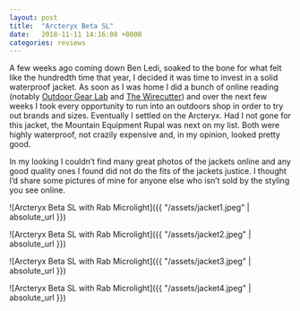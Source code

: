 ```yaml
---
layout: post
title:  "Arcteryx Beta SL"
date:   2018-11-11 14:16:00 +0000
categories: reviews 
---
```


A few weeks ago coming down Ben Ledi, soaked to the bone for what felt like the hundredth time that year, I decided it was time to invest in a solid waterproof jacket. As soon as I was home I did a bunch of online reading (notably [Outdoor Gear Lab](https://www.outdoorgearlab.com) and [The Wirecutter](https://thewirecutter.com)) and over the next few weeks I took every opportunity to run into an outdoors shop in order to try out brands and sizes. Eventually I settled on the Arcteryx. Had I not gone for this jacket, the Mountain Equipment Rupal was next on my list. Both were highly waterproof, not crazily expensive and, in my opinion, looked pretty good. 

In my looking I couldn’t find many great photos of the jackets online and any good quality ones I found did not do the fits of the jackets justice. I thought I’d share some pictures of mine for anyone else who isn’t sold by the styling you see online.

![Arcteryx Beta SL with Rab Microlight]({{ "/assets/jacket1.jpeg" | absolute_url }})

![Arcteryx Beta SL with Rab Microlight]({{ "/assets/jacket2.jpeg" | absolute_url }})

![Arcteryx Beta SL with Rab Microlight]({{ "/assets/jacket3.jpeg" | absolute_url }})

![Arcteryx Beta SL with Rab Microlight]({{ "/assets/jacket4.jpeg" | absolute_url }})
